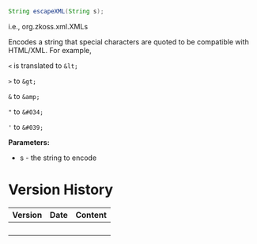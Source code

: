 ``` java
String escapeXML(String s);
```

  
i.e.,
<javadoc method="escapeXML(java.lang.String)">org.zkoss.xml.XMLs</javadoc>

Encodes a string that special characters are quoted to be compatible
with HTML/XML. For example,

  
`<` is translated to `&lt;`

`>` to `&gt;`

`&` to `&amp;`

`"` to `&#034;`

`'` to `&#039;`

**Parameters:**

- s - the string to encode

# Version History

| Version | Date | Content |
|---------|------|---------|
|         |      |         |
